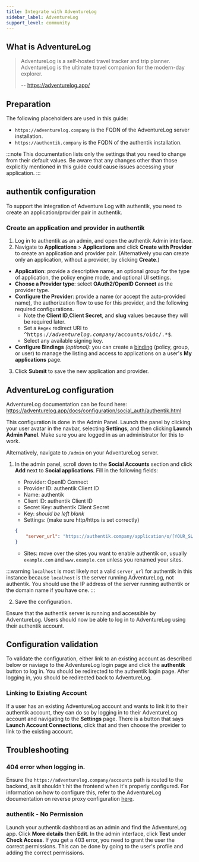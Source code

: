 ```yaml
---
title: Integrate with AdventureLog
sidebar_label: AdventureLog
support_level: community
---
```


## What is AdventureLog

> AdventureLog is a self-hosted travel tracker and trip planner. AdventureLog is the ultimate travel companion for the modern-day explorer.
>
> -- https://adventurelog.app/

## Preparation

The following placeholders are used in this guide:

- `https://adventurelog.company` is the FQDN of the AdventureLog server installation.
- `https://authentik.company` is the FQDN of the authentik installation.

:::note
This documentation lists only the settings that you need to change from their default values. Be aware that any changes other than those explicitly mentioned in this guide could cause issues accessing your application.
:::

## authentik configuration

To support the integration of Adventure Log with authentik, you need to create an application/provider pair in authentik.

### Create an application and provider in authentik

1. Log in to authentik as an admin, and open the authentik Admin interface.
2. Navigate to **Applications** > **Applications** and click **Create with Provider** to create an application and provider pair. (Alternatively you can create only an application, without a provider, by clicking **Create**.)

- **Application**: provide a descriptive name, an optional group for the type of application, the policy engine mode, and optional UI settings.
- **Choose a Provider type**: select **OAuth2/OpenID Connect** as the provider type.
- **Configure the Provider**: provide a name (or accept the auto-provided name), the authorization flow to use for this provider, and the following required configurations.
    - Note the **Client ID**,**Client Secret**, and **slug** values because they will be required later.
    - Set a `Regex` redirect URI to <kbd>^https://<em>adventurelog.company</em>/accounts/oidc/.\*$</kbd>.
    - Select any available signing key.
- **Configure Bindings** _(optional)_: you can create a [binding](/docs/add-secure-apps/flows-stages/bindings/) (policy, group, or user) to manage the listing and access to applications on a user's **My applications** page.

3. Click **Submit** to save the new application and provider.

## AdventureLog configuration

AdventureLog documentation can be found here: https://adventurelog.app/docs/configuration/social_auth/authentik.html

This configuration is done in the Admin Panel. Launch the panel by clicking your user avatar in the navbar, selecting **Settings**, and then clicking **Launch Admin Panel**. Make sure you are logged in as an administrator for this to work.

Alternatively, navigate to `/admin` on your AdventureLog server.

1. In the admin panel, scroll down to the **Social Accounts** section and click **Add** next to **Social applications**. Fill in the following fields:

    - Provider: OpenID Connect
    - Provider ID: authentik Client ID
    - Name: authentik
    - Client ID: authentik Client ID
    - Secret Key: authentik Client Secret
    - Key: _should be left blank_
    - Settings: (make sure http/https is set correctly)

    ```json
    {
        "server_url": "https://authentik.company/application/o/[YOUR_SLUG]/"
    }
    ```

    - Sites: move over the sites you want to enable authentik on, usually `example.com` and `www.example.com` unless you renamed your sites.

:::warning
`localhost` is most likely not a valid `server_url` for authentik in this instance because `localhost` is the server running AdventureLog, not authentik. You should use the IP address of the server running authentik or the domain name if you have one.
:::

2. Save the configuration.

Ensure that the authentik server is running and accessible by AdventureLog. Users should now be able to log in to AdventureLog using their authentik account.

## Configuration validation

To validate the configuration, either link to an existing account as described below or naviage to the AdventureLog login page and click the **authentik** button to log in. You should be redirected to the authentik login page. After logging in, you should be redirected back to AdventureLog.

### Linking to Existing Account

If a user has an existing AdventureLog account and wants to link it to their authentik account, they can do so by logging in to their AdventureLog account and navigating to the **Settings** page. There is a button that says **Launch Account Connections**, click that and then choose the provider to link to the existing account.

## Troubleshooting

### 404 error when logging in.

Ensure the `https://adventurelog.company/accounts` path is routed to the backend, as it shouldn't hit the frontend when it's properly configured. For information on how to configure this, refer to the AdventureLog documentation on reverse proxy configuration [here](https://adventurelog.app/docs/install/getting_started.html).

### authentik - No Permission

Launch your authentik dashboard as an admin and find the AdventureLog app. Click **More details** then **Edit**. In the admin interface, click **Test** under **Check Access**. If you get a 403 error, you need to grant the user the correct permissions. This can be done by going to the user's profile and adding the correct permissions.
